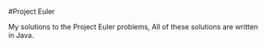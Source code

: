 #Project Euler

My solutions to the Project Euler problems, All of these solutions are written in Java.
